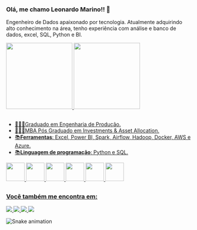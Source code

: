 ### Olá, me chamo Leonardo Marino!! 👋
Engenheiro de Dados apaixonado por tecnologia. Atualmente adquirindo alto conhecimento na área, tenho experiência com análise e banco de dados, excel, SQL, Python e BI. 

<div>
<a href="https://github.com/leomarinoo">
<img loading="lazy" height="180em" src="https://github-readme-stats.vercel.app/api/top-langs/?username=leomarinoo&layout=compact&langs_count=7&theme=dracula"/>
<img loading="lazy" height="180em" src="https://github-readme-stats.vercel.app/api?username=leomarinoo&show_icons=true&theme=dracula&include_all_commits=true&count_private=true"/>
</div>
  
## 
- 👨🏻‍🎓Graduado em Engenharia de Produção.
- 👨🏻‍🎓MBA Pós Graduado em Investments & Asset Allocation.
- 📚**Ferramentas**: Excel, Power BI, Spark, Airflow, Hadoop, Docker, AWS e Azure.
- 📚**Linguagem de programação**: Python e SQL.

<div style="display: inline"> 
  <img width='50' height='50' src="https://cdn.jsdelivr.net/gh/devicons/devicon@latest/icons/python/python-original.svg" />
  <img width='50' height='50' src="https://cdn.jsdelivr.net/gh/devicons/devicon@latest/icons/azuresqldatabase/azuresqldatabase-original.svg" />
  <img width='50' height='50' src="https://cdn.jsdelivr.net/gh/devicons/devicon@latest/icons/docker/docker-original-wordmark.svg" />
  <img width='50' height='50' src="https://cdn.jsdelivr.net/gh/devicons/devicon@latest/icons/apacheairflow/apacheairflow-original-wordmark.svg" />
  <img width='50' height='50' src="https://cdn.jsdelivr.net/gh/devicons/devicon@latest/icons/hadoop/hadoop-original-wordmark.svg" /> 
  <img width='50' height='50' src="https://cdn.jsdelivr.net/gh/devicons/devicon@latest/icons/amazonwebservices/amazonwebservices-plain-wordmark.svg" />
</div> 

##
### Você também me encontra em:
<a href="https://www.linkedin.com/in/leomarinoo/"> 
  <img src="https://img.shields.io/badge/linkedin-%230077B5.svg?style=for-the-badge&logo=linkedin&logoColor=white" />
</a> 

<a href="http://www.youtube.com/@leonardomarino930">
  <img src="https://img.shields.io/badge/YouTube-%23FF0000.svg?style=for-the-badge&logo=YouTube&logoColor=white" />
</a> 

<a href="https://api.whatsapp.com/send/?phone=5511953182447&text&type=phone_number&app_absent=0" /> 
  <img src="https://img.shields.io/badge/WhatsApp-25D366?style=for-the-badge&logo=whatsapp&logoColor=white" />
</a> 

<a href="https://discord.gg/kBVsG5we"> 
  <img src="https://img.shields.io/badge/Discord-%235865F2.svg?style=for-the-badge&logo=discord&logoColor=white" /> 
</a> 

![Snake animation](https://github.com/leomarinoo/leomarinoo/blob/output/github-contribution-grid-snake.svg) 
